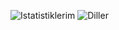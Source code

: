 ![Istatistiklerim](https://github-readme-stats.vercel.app/api?username=saitsahin&show_icons=true&theme=dark)
![Diller](https://github-readme-stats.vercel.app/api/top-langs/?username=saitsahin&layout=compact)
